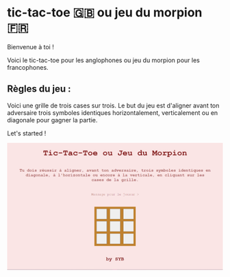 # tic-tac-toe 🇬🇧 ou jeu du morpion 🇫🇷

Bienvenue à toi !

Voici le tic-tac-toe pour les anglophones ou jeu du morpion pour les francophones. 

## Règles du jeu : 

Voici une grille de trois cases sur trois. Le but du jeu est d'aligner avant ton adversaire trois symboles identiques horizontalement, verticalement ou en diagonale pour gagner la partie.

Let's started !

<img src="./Preview.png">